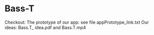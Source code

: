 # Bass-T
Checkout:
The prototype of our app: see file appPrototype_link.txt
Our ideas: Bass.T_ idea.pdf and Bass.T.mp4



